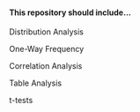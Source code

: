 #### This repository should include...


Distribution Analysis

One-Way Frequency

Correlation Analysis

Table Analysis

t-tests

